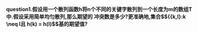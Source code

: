 **question1.假设用一个散列函数h将n个不同的关键字散列到一个长度为m的数组T中.假设采用简单均匀散列,那么期望的 冲突数是多少?更准确地,集合$${{k,l}:k \neq l且 h(k) = h(l)$$基的期望值?**

